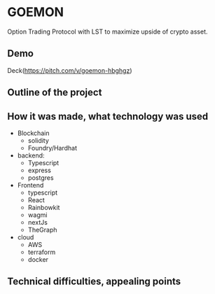 # GOEMON
Option Trading Protocol with LST to maximize upside of crypto asset.



## Demo 
Deck(https://pitch.com/v/goemon-hbghgz)

## Outline of the project

## How it was made, what technology was used
- Blockchain
  - solidity
  - Foundry/Hardhat
- backend:
  - Typescript
  - express
  - postgres
- Frontend
  - typescript
  - React
  - Rainbowkit
  - wagmi
  - nextJs
  - TheGraph
- cloud
  - AWS
  - terraform
  - docker


## Technical difficulties, appealing points
